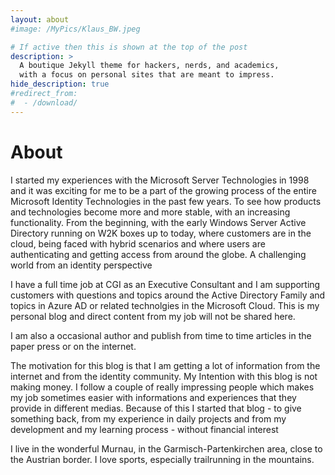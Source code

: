 ```yaml
---
layout: about
#image: /MyPics/Klaus_BW.jpeg

# If active then this is shown at the top of the post
description: >
  A boutique Jekyll theme for hackers, nerds, and academics,
  with a focus on personal sites that are meant to impress.
hide_description: true
#redirect_from:
#  - /download/
---
```


# About

<!--author-->

I started my experiences with the Microsoft Server Technologies in 1998 and it was exciting for me to be a part of the growing process of the entire Microsoft Identity Technologies in the past few years. To see how products and technologies become more and more stable, with an increasing functionality. From the beginning, with the early Windows Server Active Directory running on W2K boxes up to today, where customers are in the cloud, being faced with hybrid scenarios and where users are authenticating and getting access from around the globe. A challenging world from an identity perspective

I have a full time job at CGI as an Executive Consultant and I am supporting customers with questions and topics around the Active Directory Family and topics in Azure AD or related technolgies in the Microsoft Cloud. This is my personal blog and direct content from my job will not be shared here.

I am also a occasional author and publish from time to time articles in the paper press or on the internet.

The motivation for this blog is that I am getting a lot of information from the internet and from the identity community. My Intention with this blog is not making money. I follow a couple of really impressing people which makes my job sometimes easier with informations and experiences that they provide in different medias. Because of this I started that blog - to give something back, from my experience in daily projects and from my development and my learning process - without financial interest

I live in the wonderful Murnau, in the Garmisch-Partenkirchen area, close to the Austrian border. I love sports, especially trailrunning in the mountains.